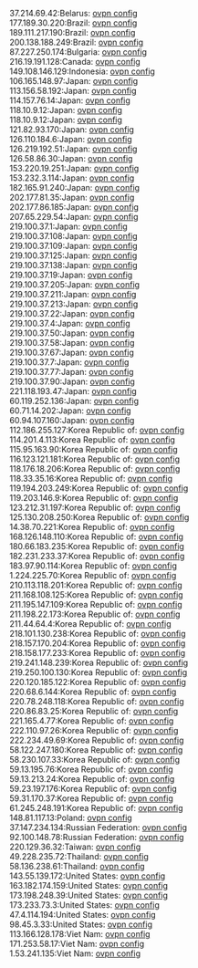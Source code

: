 37.214.69.42:Belarus: [ovpn config](vpn/37_214_69_42.ovpn)  
177.189.30.220:Brazil: [ovpn config](vpn/177_189_30_220.ovpn)  
189.111.217.190:Brazil: [ovpn config](vpn/189_111_217_190.ovpn)  
200.138.188.249:Brazil: [ovpn config](vpn/200_138_188_249.ovpn)  
87.227.250.174:Bulgaria: [ovpn config](vpn/87_227_250_174.ovpn)  
216.19.191.128:Canada: [ovpn config](vpn/216_19_191_128.ovpn)  
149.108.146.129:Indonesia: [ovpn config](vpn/149_108_146_129.ovpn)  
106.165.148.97:Japan: [ovpn config](vpn/106_165_148_97.ovpn)  
113.156.58.192:Japan: [ovpn config](vpn/113_156_58_192.ovpn)  
114.157.76.14:Japan: [ovpn config](vpn/114_157_76_14.ovpn)  
118.10.9.12:Japan: [ovpn config](vpn/118_10_9_12.ovpn)  
118.10.9.12:Japan: [ovpn config](vpn/118_10_9_12.ovpn)  
121.82.93.170:Japan: [ovpn config](vpn/121_82_93_170.ovpn)  
126.110.184.6:Japan: [ovpn config](vpn/126_110_184_6.ovpn)  
126.219.192.51:Japan: [ovpn config](vpn/126_219_192_51.ovpn)  
126.58.86.30:Japan: [ovpn config](vpn/126_58_86_30.ovpn)  
153.220.19.251:Japan: [ovpn config](vpn/153_220_19_251.ovpn)  
153.232.3.114:Japan: [ovpn config](vpn/153_232_3_114.ovpn)  
182.165.91.240:Japan: [ovpn config](vpn/182_165_91_240.ovpn)  
202.177.81.35:Japan: [ovpn config](vpn/202_177_81_35.ovpn)  
202.177.86.185:Japan: [ovpn config](vpn/202_177_86_185.ovpn)  
207.65.229.54:Japan: [ovpn config](vpn/207_65_229_54.ovpn)  
219.100.37.1:Japan: [ovpn config](vpn/219_100_37_1.ovpn)  
219.100.37.108:Japan: [ovpn config](vpn/219_100_37_108.ovpn)  
219.100.37.109:Japan: [ovpn config](vpn/219_100_37_109.ovpn)  
219.100.37.125:Japan: [ovpn config](vpn/219_100_37_125.ovpn)  
219.100.37.138:Japan: [ovpn config](vpn/219_100_37_138.ovpn)  
219.100.37.19:Japan: [ovpn config](vpn/219_100_37_19.ovpn)  
219.100.37.205:Japan: [ovpn config](vpn/219_100_37_205.ovpn)  
219.100.37.211:Japan: [ovpn config](vpn/219_100_37_211.ovpn)  
219.100.37.213:Japan: [ovpn config](vpn/219_100_37_213.ovpn)  
219.100.37.22:Japan: [ovpn config](vpn/219_100_37_22.ovpn)  
219.100.37.4:Japan: [ovpn config](vpn/219_100_37_4.ovpn)  
219.100.37.50:Japan: [ovpn config](vpn/219_100_37_50.ovpn)  
219.100.37.58:Japan: [ovpn config](vpn/219_100_37_58.ovpn)  
219.100.37.67:Japan: [ovpn config](vpn/219_100_37_67.ovpn)  
219.100.37.7:Japan: [ovpn config](vpn/219_100_37_7.ovpn)  
219.100.37.77:Japan: [ovpn config](vpn/219_100_37_77.ovpn)  
219.100.37.90:Japan: [ovpn config](vpn/219_100_37_90.ovpn)  
221.118.193.47:Japan: [ovpn config](vpn/221_118_193_47.ovpn)  
60.119.252.136:Japan: [ovpn config](vpn/60_119_252_136.ovpn)  
60.71.14.202:Japan: [ovpn config](vpn/60_71_14_202.ovpn)  
60.94.107.160:Japan: [ovpn config](vpn/60_94_107_160.ovpn)  
112.186.255.127:Korea Republic of: [ovpn config](vpn/112_186_255_127.ovpn)  
114.201.4.113:Korea Republic of: [ovpn config](vpn/114_201_4_113.ovpn)  
115.95.163.90:Korea Republic of: [ovpn config](vpn/115_95_163_90.ovpn)  
116.123.121.181:Korea Republic of: [ovpn config](vpn/116_123_121_181.ovpn)  
118.176.18.206:Korea Republic of: [ovpn config](vpn/118_176_18_206.ovpn)  
118.33.35.16:Korea Republic of: [ovpn config](vpn/118_33_35_16.ovpn)  
119.194.203.249:Korea Republic of: [ovpn config](vpn/119_194_203_249.ovpn)  
119.203.146.9:Korea Republic of: [ovpn config](vpn/119_203_146_9.ovpn)  
123.212.31.197:Korea Republic of: [ovpn config](vpn/123_212_31_197.ovpn)  
125.130.208.250:Korea Republic of: [ovpn config](vpn/125_130_208_250.ovpn)  
14.38.70.221:Korea Republic of: [ovpn config](vpn/14_38_70_221.ovpn)  
168.126.148.110:Korea Republic of: [ovpn config](vpn/168_126_148_110.ovpn)  
180.66.183.235:Korea Republic of: [ovpn config](vpn/180_66_183_235.ovpn)  
182.231.233.37:Korea Republic of: [ovpn config](vpn/182_231_233_37.ovpn)  
183.97.90.114:Korea Republic of: [ovpn config](vpn/183_97_90_114.ovpn)  
1.224.225.70:Korea Republic of: [ovpn config](vpn/1_224_225_70.ovpn)  
210.113.118.201:Korea Republic of: [ovpn config](vpn/210_113_118_201.ovpn)  
211.168.108.125:Korea Republic of: [ovpn config](vpn/211_168_108_125.ovpn)  
211.195.147.109:Korea Republic of: [ovpn config](vpn/211_195_147_109.ovpn)  
211.198.22.173:Korea Republic of: [ovpn config](vpn/211_198_22_173.ovpn)  
211.44.64.4:Korea Republic of: [ovpn config](vpn/211_44_64_4.ovpn)  
218.101.130.238:Korea Republic of: [ovpn config](vpn/218_101_130_238.ovpn)  
218.157.170.204:Korea Republic of: [ovpn config](vpn/218_157_170_204.ovpn)  
218.158.177.233:Korea Republic of: [ovpn config](vpn/218_158_177_233.ovpn)  
219.241.148.239:Korea Republic of: [ovpn config](vpn/219_241_148_239.ovpn)  
219.250.100.130:Korea Republic of: [ovpn config](vpn/219_250_100_130.ovpn)  
220.120.185.122:Korea Republic of: [ovpn config](vpn/220_120_185_122.ovpn)  
220.68.6.144:Korea Republic of: [ovpn config](vpn/220_68_6_144.ovpn)  
220.78.248.118:Korea Republic of: [ovpn config](vpn/220_78_248_118.ovpn)  
220.86.83.25:Korea Republic of: [ovpn config](vpn/220_86_83_25.ovpn)  
221.165.4.77:Korea Republic of: [ovpn config](vpn/221_165_4_77.ovpn)  
222.110.97.26:Korea Republic of: [ovpn config](vpn/222_110_97_26.ovpn)  
222.234.49.69:Korea Republic of: [ovpn config](vpn/222_234_49_69.ovpn)  
58.122.247.180:Korea Republic of: [ovpn config](vpn/58_122_247_180.ovpn)  
58.230.107.33:Korea Republic of: [ovpn config](vpn/58_230_107_33.ovpn)  
59.13.195.76:Korea Republic of: [ovpn config](vpn/59_13_195_76.ovpn)  
59.13.213.24:Korea Republic of: [ovpn config](vpn/59_13_213_24.ovpn)  
59.23.197.176:Korea Republic of: [ovpn config](vpn/59_23_197_176.ovpn)  
59.31.170.37:Korea Republic of: [ovpn config](vpn/59_31_170_37.ovpn)  
61.245.248.191:Korea Republic of: [ovpn config](vpn/61_245_248_191.ovpn)  
148.81.117.13:Poland: [ovpn config](vpn/148_81_117_13.ovpn)  
37.147.234.134:Russian Federation: [ovpn config](vpn/37_147_234_134.ovpn)  
92.100.148.78:Russian Federation: [ovpn config](vpn/92_100_148_78.ovpn)  
220.129.36.32:Taiwan: [ovpn config](vpn/220_129_36_32.ovpn)  
49.228.235.72:Thailand: [ovpn config](vpn/49_228_235_72.ovpn)  
58.136.238.61:Thailand: [ovpn config](vpn/58_136_238_61.ovpn)  
143.55.139.172:United States: [ovpn config](vpn/143_55_139_172.ovpn)  
163.182.174.159:United States: [ovpn config](vpn/163_182_174_159.ovpn)  
173.198.248.39:United States: [ovpn config](vpn/173_198_248_39.ovpn)  
173.233.73.3:United States: [ovpn config](vpn/173_233_73_3.ovpn)  
47.4.114.194:United States: [ovpn config](vpn/47_4_114_194.ovpn)  
98.45.3.33:United States: [ovpn config](vpn/98_45_3_33.ovpn)  
113.166.128.178:Viet Nam: [ovpn config](vpn/113_166_128_178.ovpn)  
171.253.58.17:Viet Nam: [ovpn config](vpn/171_253_58_17.ovpn)  
1.53.241.135:Viet Nam: [ovpn config](vpn/1_53_241_135.ovpn)  
